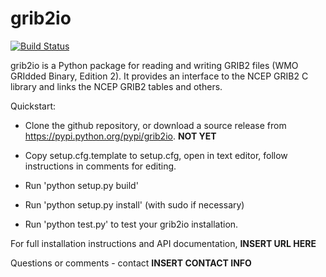 # grib2io

[![Build Status](https://travis-ci.com/eengl/grib2io.svg?branch=master)](https://travis-ci.com/eengl/grib2io)

grib2io is a Python package for reading and writing GRIB2 files (WMO GRIdded Binary, Edition 2).  It provides
an interface to the NCEP GRIB2 C library and links the NCEP GRIB2 tables and others.

Quickstart:

* Clone the github repository, or download a source release from https://pypi.python.org/pypi/grib2io. **NOT YET**

* Copy setup.cfg.template to setup.cfg, open in text editor, follow instructions in
comments for editing.

* Run 'python setup.py build'

* Run 'python setup.py install' (with sudo if necessary)

* Run 'python test.py' to test your grib2io installation.

For full installation instructions and API documentation, __INSERT URL HERE__

Questions or comments - contact __INSERT CONTACT INFO__
